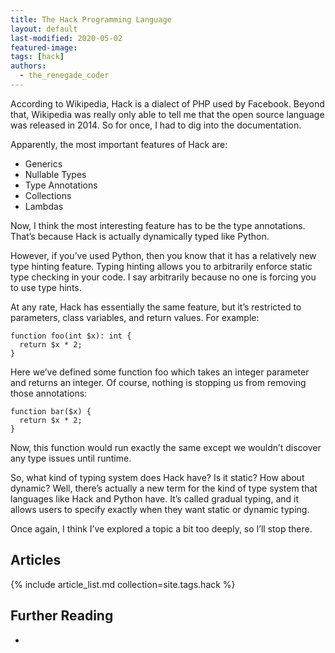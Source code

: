 ```yaml
---
title: The Hack Programming Language
layout: default
last-modified: 2020-05-02
featured-image: 
tags: [hack]
authors:
  - the_renegade_coder
---
```


According to Wikipedia, Hack is a dialect of PHP used by Facebook. 
Beyond that, Wikipedia was really only able to tell me that the 
open source language was released in 2014. So for once, I had to 
dig into the documentation.

Apparently, the most important features of Hack are:

- Generics
- Nullable Types
- Type Annotations
- Collections
- Lambdas

Now, I think the most interesting feature has to be the type annotations. 
That’s because Hack is actually dynamically typed like Python.

However, if you’ve used Python, then you know that it has a relatively 
new type hinting feature. Typing hinting allows you to arbitrarily 
enforce static type checking in your code. I say arbitrarily because 
no one is forcing you to use type hints.

At any rate, Hack has essentially the same feature, but it’s restricted 
to parameters, class variables, and return values. For example:

```hack
function foo(int $x): int {
  return $x * 2;
}
```

Here we’ve defined some function foo which takes an integer parameter and 
returns an integer. Of course, nothing is stopping us from removing those 
annotations:

```hack
function bar($x) {
  return $x * 2;
}
```

Now, this function would run exactly the same except we wouldn’t discover 
any type issues until runtime.

So, what kind of typing system does Hack have? Is it static? How about 
dynamic? Well, there’s actually a new term for the kind of type system that 
languages like Hack and Python have. It’s called gradual typing, and it allows 
users to specify exactly when they want static or dynamic typing.

Once again, I think I’ve explored a topic a bit too deeply, so I’ll stop there.

## Articles

{% include article_list.md collection=site.tags.hack %}

## Further Reading

-

[1]: https://therenegadecoder.com/code/hello-world-in-hack/
